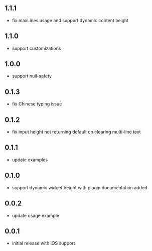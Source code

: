 ## 1.1.1

* fix maxLines usage and support dynamic content height

## 1.1.0

* support customizations

## 1.0.0

* support null-safety

## 0.1.3

* fix Chinese typing issue

## 0.1.2

* fix input height not returning default on clearing multi-line text

## 0.1.1

* update examples

## 0.1.0

* support dynamic widget height with plugin documentation added

## 0.0.2

* update usage example

## 0.0.1

* initial release with iOS support